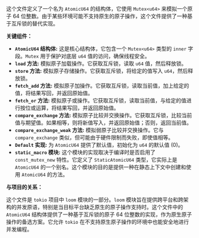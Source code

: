 这个文件定义了一个名为 `AtomicU64` 的结构体，它使用 `Mutex<u64>` 来模拟一个原子 64 位整数。由于某些环境可能不支持原生的原子操作，这个文件提供了一种基于互斥锁的替代实现。

**关键组件：**

*   **`AtomicU64` 结构体:**  这是核心结构体，它包含一个 `Mutex<u64>` 类型的 `inner` 字段。`Mutex` 用于保护对底层 `u64` 值的访问，确保线程安全。
*   **`load` 方法:**  模拟原子加载操作。它获取互斥锁，读取 `u64` 值，然后释放锁。
*   **`store` 方法:**  模拟原子存储操作。它获取互斥锁，将给定的值写入 `u64`，然后释放锁。
*   **`fetch_add` 方法:**  模拟原子加操作。它获取互斥锁，读取当前值，加上给定的值，将结果写回，并返回原始值。
*   **`fetch_or` 方法:**  模拟原子或操作。它获取互斥锁，读取当前值，与给定的值进行按位或运算，将结果写回，并返回原始值。
*   **`compare_exchange` 方法:**  模拟原子比较并交换操作。它获取互斥锁，比较当前值与期望值。如果相等，则将新值写入，并返回原始值；否则，返回当前值。
*   **`compare_exchange_weak` 方法:**  模拟弱原子比较并交换操作。它与 `compare_exchange` 类似，但可能由于硬件限制而失败，即使值相等。
*   **`Default` 实现:**  为 `AtomicU64` 提供了默认值，初始化为 `u64` 的默认值 (0)。
*   **`static_macro` 模块:**  这个模块的实现取决于编译时是否启用了 `const_mutex_new` 特性。它定义了 `StaticAtomicU64` 类型，它实际上是 `AtomicU64` 的一个别名。这个模块的目的是提供一种在静态上下文中创建和使用 `AtomicU64` 的方法。

**与项目的关系：**

这个文件是 `tokio` 项目中 `loom` 模块的一部分。`loom` 模块旨在提供跨平台和跨架构的并发原语，特别是当目标平台缺乏原生的原子操作支持时。这个文件中的 `AtomicU64` 结构体提供了一种基于互斥锁的原子 64 位整数的实现，作为原生原子操作的备选方案。它允许 `tokio` 在不支持原生原子操作的环境中也能安全地进行并发编程。
